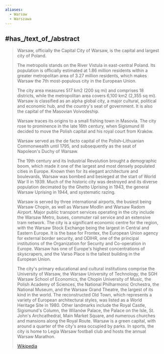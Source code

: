 ```yaml
---
aliases:
  - Warsaw
  - Warszawa
---
```


## #has_/text_of_/abstract 

> Warsaw, officially the Capital City of Warsaw, 
> is the capital and largest city of Poland. 
> 
> The metropolis stands on the River Vistula in east-central Poland. 
> Its population is officially estimated at 1.86 million residents 
> within a greater metropolitan area of 3.27 million residents, 
> which makes Warsaw the 7th most-populous city in the European Union. 
> 
> The city area measures 517 km2 (200 sq mi) and comprises 18 districts, 
> while the metropolitan area covers 6,100 km2 (2,355 sq mi). 
> Warsaw is classified as an alpha global city, 
> a major cultural, political and economic hub, 
> and the country's seat of government. 
> It is also the capital of the Masovian Voivodeship.
>
> Warsaw traces its origins to a small fishing town in Masovia. 
> The city rose to prominence in the late 16th century, 
> when Sigismund III decided to move the Polish capital 
> and his royal court from Kraków. 
> 
> Warsaw served as the de facto capital of the Polish–Lithuanian Commonwealth 
> until 1795, and subsequently as the seat of Napoleon's Duchy of Warsaw. 
> 
> The 19th century and its Industrial Revolution brought a demographic boom, which made it one of the largest and most densely populated cities in Europe. Known then for its elegant architecture and boulevards, Warsaw was bombed and besieged at the start of World War II in 1939. Much of the historic city was destroyed and its diverse population decimated by the Ghetto Uprising in 1943, the general Warsaw Uprising in 1944, and systematic razing.
>
> Warsaw is served by three international airports, the busiest being Warsaw Chopin, as well as Warsaw Modlin and Warsaw Radom Airport. Major public transport services operating in the city include the Warsaw Metro, buses, commuter rail service and an extensive tram network. The city is a significant economic centre for the region, with the Warsaw Stock Exchange being the largest in Central and Eastern Europe. It is the base for Frontex, the European Union agency for external border security, and ODIHR, one of the principal institutions of the Organization for Security and Co-operation in Europe. Warsaw has one of Europe's highest concentrations of skyscrapers, and the Varso Place is the tallest building in the European Union.
>
> The city's primary educational and cultural institutions comprise the University of Warsaw, the Warsaw University of Technology, the SGH Warsaw School of Economics, the Chopin University of Music, the Polish Academy of Sciences, the National Philharmonic Orchestra, the National Museum, and the Warsaw Grand Theatre, the largest of its kind in the world. The reconstructed Old Town, which represents a variety of European architectural styles, was listed as a World Heritage Site in 1980. Other landmarks include the Royal Castle, Sigismund's Column, the Wilanów Palace, the Palace on the Isle, St. John's Archcathedral, Main Market Square, and numerous churches and mansions along the Royal Route. Warsaw is a green capital, with around a quarter of the city's area occupied by parks. In sports, the city is home to Legia Warsaw football club and hosts the annual Warsaw Marathon.
>
> [Wikipedia](https://en.wikipedia.org/wiki/Warsaw)
